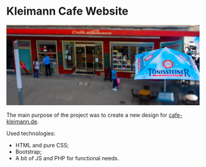 # Kleimann Cafe Website

![mainpage](./img/main.jpg)

The main purpose of the project was to create a new design for [cafe-kleimann.de](cafe-kleimann.de).

Used technologies:

- HTML and pure CSS;
- Bootstrap;
- A bit of JS and PHP for functional needs.